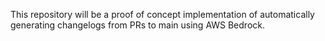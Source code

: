 This repository will be a proof of concept implementation of automatically generating changelogs from PRs to main using AWS Bedrock.
